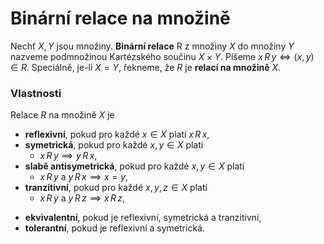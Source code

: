 # Binární relace na množině

Nechť $X, Y$ jsou množiny. **Binární relace** R z množiny $X$ do množiny $Y$ nazveme podmnožinou Kartézského součinu $X \times Y$. Píšeme $x \, R \, y \iff (x, y) \in R$. Speciálně, je-li $X = Y$, řekneme, že $R$ je **relací na množině** $X$.

### Vlastnosti

Relace $R$ na množině $X$ je
- **reflexivní**, pokud pro každé $x \in X$ platí $x \, R \, x$,
- **symetrická**, pokud pro každé $x, y \in X$ platí
	- $x \, R \, y \implies y \, R \, x$,
- **slabě antisymetrická**, pokud pro každé $x, y \in X$ platí
	- $x \, R \, y$ a $y \, R \, x \implies x = y$,
- **tranzitivní**, pokud pro každé $x, y, z \in X$ platí
	- $x \, R \, y$ a $y \, R \, z \implies x \, R \, z$,
+ **ekvivalentní**, pokud je reflexivní, symetrická a tranzitivní,
+ **tolerantní**, pokud je reflexivní a symetrická.

